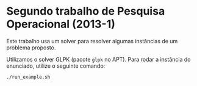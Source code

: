 # Segundo trabalho de Pesquisa Operacional (2013-1)

Este trabalho usa um solver para resolver algumas instâncias de um problema
proposto.

Utilizamos o solver GLPK (pacote `glpk` no APT). Para rodar a instância
do enunciado, utilize o seguinte comando:

```
./run_example.sh
```